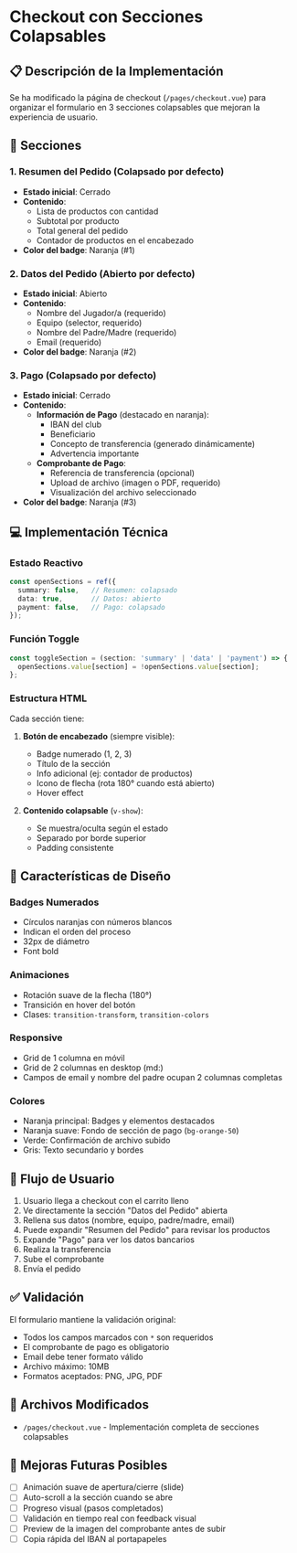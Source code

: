 # Checkout con Secciones Colapsables

## 📋 Descripción de la Implementación

Se ha modificado la página de checkout (`/pages/checkout.vue`) para organizar el formulario en 3 secciones colapsables que mejoran la experiencia de usuario.

## 🎯 Secciones

### 1. Resumen del Pedido (Colapsado por defecto)
- **Estado inicial**: Cerrado
- **Contenido**:
  - Lista de productos con cantidad
  - Subtotal por producto
  - Total general del pedido
  - Contador de productos en el encabezado
- **Color del badge**: Naranja (#1)

### 2. Datos del Pedido (Abierto por defecto)
- **Estado inicial**: Abierto
- **Contenido**:
  - Nombre del Jugador/a (requerido)
  - Equipo (selector, requerido)
  - Nombre del Padre/Madre (requerido)
  - Email (requerido)
- **Color del badge**: Naranja (#2)

### 3. Pago (Colapsado por defecto)
- **Estado inicial**: Cerrado
- **Contenido**:
  - **Información de Pago** (destacado en naranja):
    - IBAN del club
    - Beneficiario
    - Concepto de transferencia (generado dinámicamente)
    - Advertencia importante
  - **Comprobante de Pago**:
    - Referencia de transferencia (opcional)
    - Upload de archivo (imagen o PDF, requerido)
    - Visualización del archivo seleccionado
- **Color del badge**: Naranja (#3)

## 💻 Implementación Técnica

### Estado Reactivo
```typescript
const openSections = ref({
  summary: false,   // Resumen: colapsado
  data: true,       // Datos: abierto
  payment: false,   // Pago: colapsado
});
```

### Función Toggle
```typescript
const toggleSection = (section: 'summary' | 'data' | 'payment') => {
  openSections.value[section] = !openSections.value[section];
};
```

### Estructura HTML
Cada sección tiene:
1. **Botón de encabezado** (siempre visible):
   - Badge numerado (1, 2, 3)
   - Título de la sección
   - Info adicional (ej: contador de productos)
   - Icono de flecha (rota 180° cuando está abierto)
   - Hover effect

2. **Contenido colapsable** (`v-show`):
   - Se muestra/oculta según el estado
   - Separado por borde superior
   - Padding consistente

## 🎨 Características de Diseño

### Badges Numerados
- Círculos naranjas con números blancos
- Indican el orden del proceso
- 32px de diámetro
- Font bold

### Animaciones
- Rotación suave de la flecha (180°)
- Transición en hover del botón
- Clases: `transition-transform`, `transition-colors`

### Responsive
- Grid de 1 columna en móvil
- Grid de 2 columnas en desktop (md:)
- Campos de email y nombre del padre ocupan 2 columnas completas

### Colores
- Naranja principal: Badges y elementos destacados
- Naranja suave: Fondo de sección de pago (`bg-orange-50`)
- Verde: Confirmación de archivo subido
- Gris: Texto secundario y bordes

## 📱 Flujo de Usuario

1. Usuario llega a checkout con el carrito lleno
2. Ve directamente la sección "Datos del Pedido" abierta
3. Rellena sus datos (nombre, equipo, padre/madre, email)
4. Puede expandir "Resumen del Pedido" para revisar los productos
5. Expande "Pago" para ver los datos bancarios
6. Realiza la transferencia
7. Sube el comprobante
8. Envía el pedido

## ✅ Validación

El formulario mantiene la validación original:
- Todos los campos marcados con `*` son requeridos
- El comprobante de pago es obligatorio
- Email debe tener formato válido
- Archivo máximo: 10MB
- Formatos aceptados: PNG, JPG, PDF

## 🔧 Archivos Modificados

- `/pages/checkout.vue` - Implementación completa de secciones colapsables

## 🚀 Mejoras Futuras Posibles

- [ ] Animación suave de apertura/cierre (slide)
- [ ] Auto-scroll a la sección cuando se abre
- [ ] Progreso visual (pasos completados)
- [ ] Validación en tiempo real con feedback visual
- [ ] Preview de la imagen del comprobante antes de subir
- [ ] Copia rápida del IBAN al portapapeles
